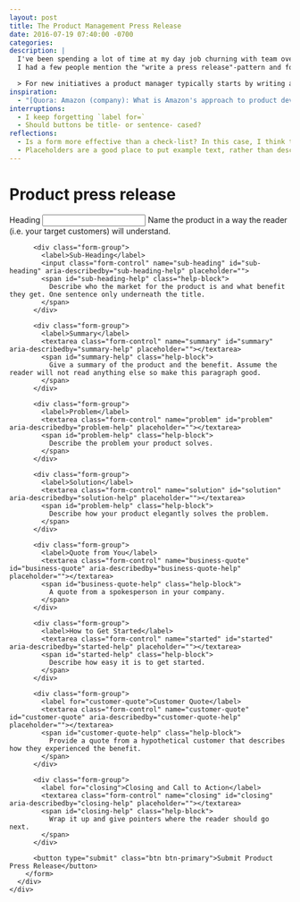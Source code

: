 ```yaml
---
layout: post
title: The Product Management Press Release
date: 2016-07-19 07:40:00 -0700
categories:
description: |
  I've been spending a lot of time at my day job churning with team over engineering-change management.
  I had a few people mention the "write a press release"-pattern and found [a great summary](https://www.quora.com/Amazon-company-What-is-Amazons-approach-to-product-development-and-product-management) of it.

  > For new initiatives a product manager typically starts by writing an internal press release announcing the finished product. The target audience for the press release is the new/updated product's customers, which can be retail customers or internal users of a tool or technology. Internal press releases are centered around the customer problem, how current solutions (internal or external) fail, and how the new product will blow away existing solutions.
inspiration:
  - "[Quora: Amazon (company): What is Amazon's approach to product development and product management?](https://www.quora.com/Amazon-company-What-is-Amazons-approach-to-product-development-and-product-management)"
interruptions:
  - I keep forgetting `label for=`
  - Should buttons be title- or sentence- cased?
reflections:
  - Is a form more effective than a check-list? In this case, I think the original bulleted list is easier to understand.
  - Placeholders are a good place to put example text, rather than descriptions.
---
```


<div class="row">
  <div class="col-md-offset-3 col-md-6">
    <div class="panel panel-default">
      <div class="panel-body">
        <h1>Product press release</h1>
        <form>
          <div class="form-group">
            <label>Heading</label>
            <input class="form-control" name="heading" id="heading" placeholder="">
            <span id="interruptions-help" class="help-block">
              Name the product in a way the reader (i.e. your target customers) will understand.
            </span>
          </div>

          <div class="form-group">
            <label>Sub-Heading</label>
            <input class="form-control" name="sub-heading" id="sub-heading" aria-describedby="sub-heading-help" placeholder="">
            <span id="sub-heading-help" class="help-block">
              Describe who the market for the product is and what benefit they get. One sentence only underneath the title.
            </span>
          </div>

          <div class="form-group">
            <label>Summary</label>
            <textarea class="form-control" name="summary" id="summary" aria-describedby="summary-help" placeholder=""></textarea>
            <span id="summary-help" class="help-block">
              Give a summary of the product and the benefit. Assume the reader will not read anything else so make this paragraph good.
            </span>
          </div>

          <div class="form-group">
            <label>Problem</label>
            <textarea class="form-control" name="problem" id="problem" aria-describedby="problem-help" placeholder=""></textarea>
            <span id="problem-help" class="help-block">
              Describe the problem your product solves.
            </span>
          </div>

          <div class="form-group">
            <label>Solution</label>
            <textarea class="form-control" name="solution" id="solution" aria-describedby="solution-help" placeholder=""></textarea>
            <span id="problem-help" class="help-block">
              Describe how your product elegantly solves the problem.
            </span>
          </div>

          <div class="form-group">
            <label>Quote from You</label>
            <textarea class="form-control" name="business-quote" id="business-quote" aria-describedby="business-quote-help" placeholder=""></textarea>
            <span id="business-quote-help" class="help-block">
              A quote from a spokesperson in your company.
            </span>
          </div>

          <div class="form-group">
            <label>How to Get Started</label>
            <textarea class="form-control" name="started" id="started" aria-describedby="started-help" placeholder=""></textarea>
            <span id="started-help" class="help-block">
              Describe how easy it is to get started.
            </span>
          </div>

          <div class="form-group">
            <label for="customer-quote">Customer Quote</label>
            <textarea class="form-control" name="customer-quote" id="customer-quote" aria-describedby="customer-quote-help" placeholder=""></textarea>
            <span id="customer-quote-help" class="help-block">
              Provide a quote from a hypothetical customer that describes how they experienced the benefit.
            </span>
          </div>

          <div class="form-group">
            <label for="closing">Closing and Call to Action</label>
            <textarea class="form-control" name="closing" id="closing" aria-describedby="closing-help" placeholder=""></textarea>
            <span id="closing-help" class="help-block">
              Wrap it up and give pointers where the reader should go next.
            </span>
          </div>

          <button type="submit" class="btn btn-primary">Submit Product Press Release</button>
        </form>
      </div>
    </div>
  </div>
</div>

